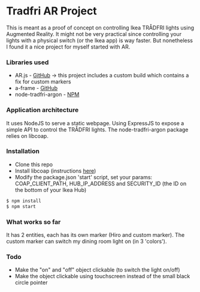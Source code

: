 # Tradfri AR Project

This is meant as a proof of concept on controlling Ikea TRÅDFRI lights using Augmented Reality.
It might not be very practical since controlling your lights with a physical switch (or the Ikea app) is way faster. But nonetheless I found it a nice project for myself started with AR.

### Libraries used

  - AR.js - [GitHub](https://github.com/jeromeetienne/AR.js) -> this project includes a custom build which contains a fix for custom markers
  - a-frame - [GitHub](https://aframe.io/docs/0.6.0/introduction/)
  - node-tradfri-argon - [NPM](https://www.npmjs.com/package/node-tradfri-argon)

### Application architecture

It uses NodeJS to serve a static webpage. Using ExpressJS to expose a simple API to control the TRÅDFRI lights.
The node-tradfri-argon package relies on libcoap.

### Installation

 - Clone this repo
 - Install libcoap (instructions [here](https://www.npmjs.com/package/node-tradfri-argon#compiling-libcoap))
 - Modify the package.json 'start' script, set your params: COAP_CLIENT_PATH, HUB_IP_ADDRESS and SECURITY_ID (the ID on the bottom of your Ikea Hub)

```sh
$ npm install
$ npm start
```

### What works so far
It has 2 entities, each has its own marker (Hiro and custom marker).
The custom marker can switch my dining room light on (in 3 'colors').

### Todo
- Make the "on" and "off" object clickable (to switch the light on/off)
- Make the object clickable using touchscreen instead of the small black circle pointer
